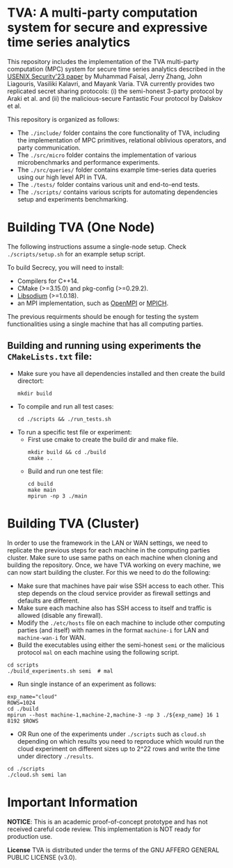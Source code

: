 # TVA: A multi-party computation system for secure and expressive time series analytics
This repository includes the implementation of the TVA multi-party computation (MPC) system for secure time series analytics described in the [USENIX Security'23 paper](https://www.usenix.org/conference/usenixsecurity23/presentation/faisal) by Muhammad Faisal, Jerry Zhang, John Liagouris, Vasiliki Kalavri, and Mayank Varia. TVA currently provides two replicated secret sharing protocols: (i) the semi-honest 3-party protocol by Araki et al. and (ii) the malicious-secure
Fantastic Four protocol by Dalskov et al.

This repository is organized as follows:
- The `./include/` folder contains the core functionality of TVA, including the implementation of MPC primitives, relational oblivious operators, and party communication.
- The `./src/micro` folder contains the implementation of various microbenchmarks and performance experiments.
- The `./src/queries/` folder contains example time-series data queries using our high level API in TVA.
- The `./tests/` folder contains various unit and end-to-end tests.
- The `./scripts/` contains various scripts for automating dependencies setup and experiments benchmarking.

Building TVA (One Node)
============
The following instructions assume a single-node setup. Check `./scripts/setup.sh` for an example setup script.

To build Secrecy, you will need to install:
- Compilers for C++14.
- CMake (>=3.15.0) and pkg-config (>=0.29.2).
- [Libsodium](https://libsodium.gitbook.io/doc/installation) (>=1.0.18).
- an MPI implementation, such as [OpenMPI](https://www.open-mpi.org/software/ompi/v4.0/) or [MPICH](https://www.mpich.org/downloads/).

The previous requirments should be enough for testing the system functionalities using a single machine that has all computing parties. 


Building and running using experiments the `CMakeLists.txt` file:
-------------
- Make sure you have all dependencies installed and then create the build directort:
   ```
   mkdir build
   ```
- To compile and run all test cases:
   ```
   cd ./scripts && ./run_tests.sh
   ```
- To run a specific test file or experiment: 
   - First use cmake to create the build dir and make file.
      ```
      mkdir build && cd ./build
      cmake ..
      ```
   - Build and run one test file:
      ```
      cd build
      make main
      mpirun -np 3 ./main
      ```


Building TVA (Cluster)
============
In order to use the framework in the LAN or WAN settings, we need to replicate the previous steps for each machine in the computing parties cluster. Make sure to use same paths on each machine when cloning and building the repository. Once, we have TVA working on every machine, we can now start building the cluster. For this we need to do the following:
- Make sure that machines have pair wise SSH access to each other. This step depends on the cloud service provider as firewall settings and defaults are different.
- Make sure each machine also has SSH access to itself and traffic is allowed (disable any firewall).
- Modify the `./etc/hosts` file on each machine to include other computing parties (and itself) with names in the format `machine-i` for LAN and `machine-wan-i` for WAN.
- Build the executables using either the semi-honest `semi` or the malicious protocol `mal` on each machine using the following script.
```
cd scripts
./build_experiments.sh semi  # mal
```
- Run single instance of an experiment as follows:
```
exp_name="cloud"
ROWS=1024
cd ./build
mpirun --host machine-1,machine-2,machine-3 -np 3 ./${exp_name} 16 1 8192 $ROWS
```
- OR Run one of the experiments under `./scripts` such as `cloud.sh` depending on which results you need to reproduce which would run the cloud experiment on different sizes up to 2^22 rows and write the time under directory `./results`.
```
cd ./scripts
./cloud.sh semi lan
```


Important Information
============
**NOTICE**: This is an academic proof-of-concept prototype and has not received careful code review. This implementation is NOT ready for production use.


**License**
TVA is distributed under the terms of the GNU AFFERO GENERAL PUBLIC LICENSE (v3.0).
